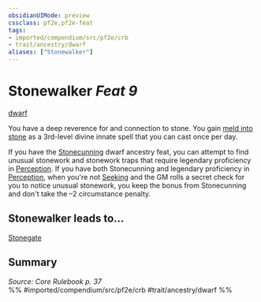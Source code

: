 ```yaml
---
obsidianUIMode: preview
cssclass: pf2e,pf2e-feat
tags:
- imported/compendium/src/pf2e/crb
- trait/ancestry/dwarf
aliases: ["Stonewalker"]
---
```

# Stonewalker  *Feat 9*  
[dwarf](dwarf.md)  


You have a deep reverence for and connection to stone. You gain [meld into stone](../spells/meld-into-stone.md) as a 3rd-level divine innate spell that you can cast once per day.

If you have the [Stonecunning](stonecunning.md) dwarf ancestry feat, you can attempt to find unusual stonework and stonework traps that require legendary proficiency in [Perception](../skills.md#Perception). If you have both Stonecunning and legendary proficiency in [Perception](../skills.md#Perception), when you're not [Seeking](seek.md) and the GM rolls a secret check for you to notice unusual stonework, you keep the bonus from Stonecunning and don't take the –2 circumstance penalty.

## Stonewalker leads to...

[Stonegate](stonegate-apg.md)

## Summary

*Source: Core Rulebook p. 37*  
%% #imported/compendium/src/pf2e/crb #trait/ancestry/dwarf %%